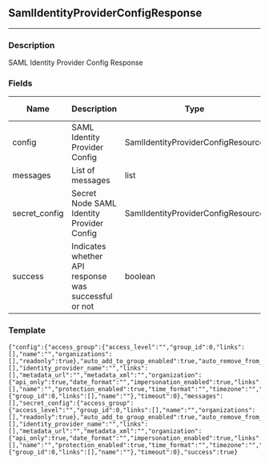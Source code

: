 ## SamlIdentityProviderConfigResponse
---
### Description
SAML Identity Provider Config Response
### Fields
| Name | Description | Type | Allowed Values | Required |
| ---- | ----------- | ---- | -------------- | -------- |
| config | SAML Identity Provider Config | SamlIdentityProviderConfigResource |  | false |
| messages | List of messages | list |  | false |
| secret_config | Secret Node SAML Identity Provider Config | SamlIdentityProviderConfigResource |  | false |
| success | Indicates whether API response was successful or not | boolean |  | false |
### Template
```
{"config":{"access_group":{"access_level":"","group_id":0,"links":[],"name":"","organizations":[],"readonly":true},"auto_add_to_group_enabled":true,"auto_remove_from_group_enabled":true,"domains":[],"identity_provider_name":"","links":[],"metadata_url":"","metadata_xml":"","organization":{"api_only":true,"date_format":"","impersonation_enabled":true,"links":[],"name":"","protection_enabled":true,"time_format":"","timezone":"","user_access":true,"organization_uuid":""},"provider_key":"","provisioning_enabled":true,"role":{"group_id":0,"links":[],"name":""},"timeout":0},"messages":[],"secret_config":{"access_group":{"access_level":"","group_id":0,"links":[],"name":"","organizations":[],"readonly":true},"auto_add_to_group_enabled":true,"auto_remove_from_group_enabled":true,"domains":[],"identity_provider_name":"","links":[],"metadata_url":"","metadata_xml":"","organization":{"api_only":true,"date_format":"","impersonation_enabled":true,"links":[],"name":"","protection_enabled":true,"time_format":"","timezone":"","user_access":true,"organization_uuid":""},"provider_key":"","provisioning_enabled":true,"role":{"group_id":0,"links":[],"name":""},"timeout":0},"success":true}
```
